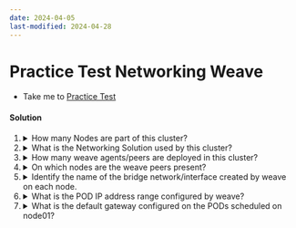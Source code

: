 ```yaml
---
date: 2024-04-05
last-modified: 2024-04-28
---
```

# Practice Test Networking Weave

  - Take me to [Practice Test](https://kodekloud.com/topic/practice-test-networking-weave/)

#### Solution 

  1. <details>
      <summary>How many Nodes are part of this cluster?</summary>

      ```bash
      kunbectl get nodes
      ```

      > 2

     </details>

  2. <details>
      <summary>What is the Networking Solution used by this cluster?</summary>

      Two ways to do this:

      1.
         ```bash
         kubectl get pods -n kube-system
         ```

      1.
         ```bash
         ls -l /opt/cni/bin
         ```

      In both you see evidence of

      > weave

     </details>

  3. <details>
      <summary>How many weave agents/peers are deployed in this cluster?</summary>

      ```bash
      kubectl get pods -n kube-system
      ```

      > 2

     </details>

  4. <details>
      <summary>On which nodes are the weave peers present?</summary>

      ```bash
      kubectl get pods -n kube-system -o wide
      ```

      > One on every node

     </details>

  5. <details>
      <summary>Identify the name of the bridge network/interface created by weave on each node.</summary>

      At either host...

      ```bash
      ip addr list
      ```

      > weave

      In actual fact, the network interface is `weave` and the bridge is implemented by `vethwe-datapath@vethwe-bridge` and `vethwe-bridge@vethwe-datapath`

     </details>

  6. <details>
      <summary>What is the POD IP address range configured by weave?</summary>

      Examine output of previous connad for `weave` interface. Note its IP begins with `10.`, so...

      > 10.X.X.X

     </details>

  7. <details>
      <summary>What is the default gateway configured on the PODs scheduled on node01?</summary>

      Now we can deduce this from the naswer to the previous question. Since we know weave's IP range, its gateway must be on the same network. However we can verify that by starting a pod which is known to contain the `ip` tool.

      Remember this [container image](https://github.com/wbitt/Network-MultiTool). It is extremely useful for debugging cluster networking issues!

      ```bash
      kubectl run testpod --image=wbitt/network-multitool
      ```

      Wait for it to be running.

      ```bash
      kubectl exec -it testpod -- ip route
      ```

      Note the first line of the output. This is the answer.
     </details>